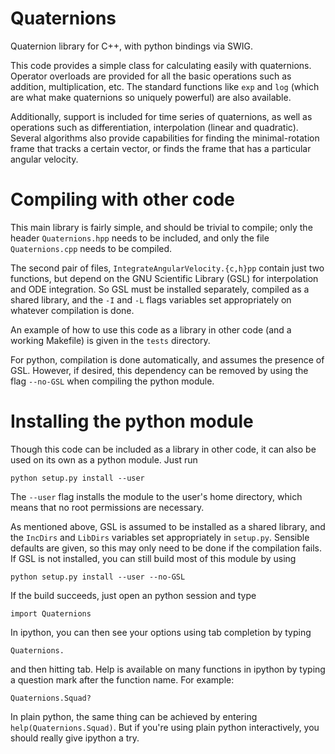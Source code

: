 Quaternions
===========

Quaternion library for C++, with python bindings via SWIG.

This code provides a simple class for calculating easily with
quaternions.  Operator overloads are provided for all the basic
operations such as addition, multiplication, etc.  The standard
functions like `exp` and `log` (which are what make quaternions so
uniquely powerful) are also available.

Additionally, support is included for time series of quaternions, as
well as operations such as differentiation, interpolation (linear and
quadratic).  Several algorithms also provide capabilities for finding
the minimal-rotation frame that tracks a certain vector, or finds the
frame that has a particular angular velocity.


Compiling with other code
=========================

This main library is fairly simple, and should be trivial to compile;
only the header `Quaternions.hpp` needs to be included, and only the
file `Quaternions.cpp` needs to be compiled.

The second pair of files, `IntegrateAngularVelocity.{c,h}pp` contain
just two functions, but depend on the GNU Scientific Library (GSL) for
interpolation and ODE integration.  So GSL must be installed
separately, compiled as a shared library, and the `-I` and `-L` flags
variables set appropriately on whatever compilation is done.

An example of how to use this code as a library in other code (and a
working Makefile) is given in the `tests` directory.

For python, compilation is done automatically, and assumes the
presence of GSL.  However, if desired, this dependency can be removed
by using the flag `--no-GSL` when compiling the python module.


Installing the python module
============================

Though this code can be included as a library in other code, it can
also be used on its own as a python module.  Just run

    python setup.py install --user

The `--user` flag installs the module to the user's home directory,
which means that no root permissions are necessary.

As mentioned above, GSL is assumed to be installed as a shared
library, and the `IncDirs` and `LibDirs` variables set appropriately
in `setup.py`.  Sensible defaults are given, so this may only need to
be done if the compilation fails.  If GSL is not installed, you can
still build most of this module by using

    python setup.py install --user --no-GSL



If the build succeeds, just open an python session and type

    import Quaternions

In ipython, you can then see your options using tab completion by typing

    Quaternions.

and then hitting tab.  Help is available on many functions in ipython
by typing a question mark after the function name.  For example:

    Quaternions.Squad?

In plain python, the same thing can be achieved by entering
`help(Quaternions.Squad)`.  But if you're using plain python
interactively, you should really give ipython a try.
